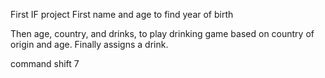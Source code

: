 First IF project
First name and age to find year of birth 

Then age, country, and drinks, to play drinking game based on country of origin and age. Finally assigns a drink. 

command shift 7 
